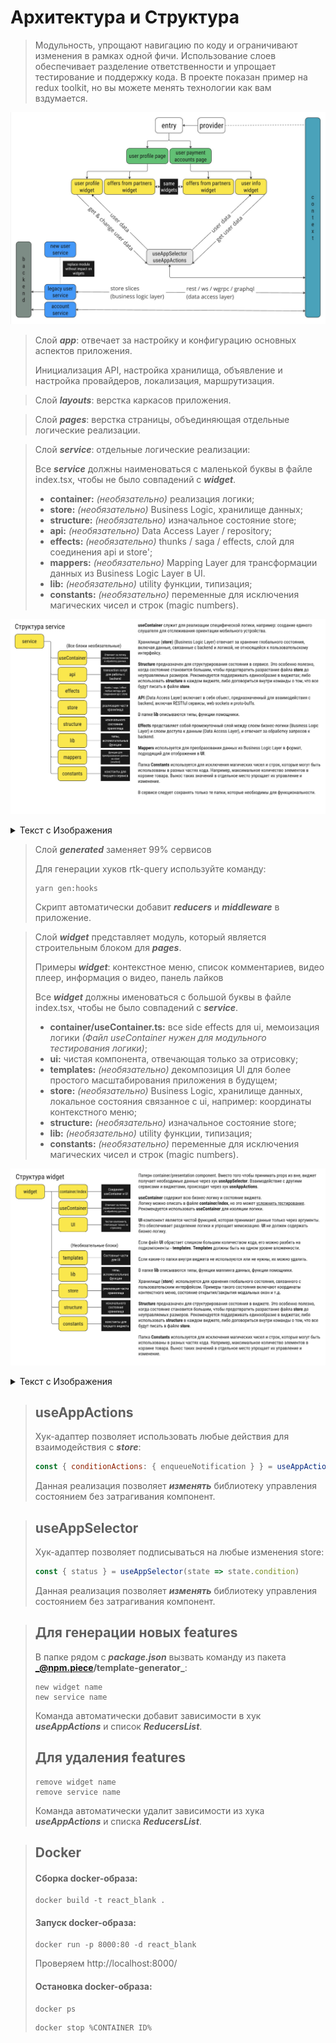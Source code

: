 # Архитектура и Структура

> 
> Модульность, упрощают навигацию по коду и ограничивают изменения в рамках одной фичи. Использование слоев обеспечивает
> разделение ответственности и упрощает тестирование и поддержку кода. В проекте показан пример на redux toolkit, но вы
> можете менять технологии как вам вздумается.

![img.png](docs/i1.png)

> Слой **_app_**: отвечает за настройку и конфигурацию основных аспектов приложения.
> 
> Инициализация API, настройка хранилища, объявление и настройка провайдеров, локализация, маршрутизация.
 

> Слой **_layouts_**: верстка каркасов приложения.

> Слой **_pages_**: верстка страницы, объединяющая отдельные логические реализации.

> Слой **_service_**: отдельные логические реализации:
>
> Все **_service_** должны наименоваться с маленькой буквы в файле index.tsx, чтобы не было совпадений с _**widget**_.
> + **container:** _(необязательно)_ реализация логики;
> + **store:** _(необязательно)_ Business Logic, хранилище данных;
> + **structure:** _(необязательно)_ изначальное состояние store;
> + **api:** _(необязательно)_  Data Access Layer / repository;
> + **effects:** _(необязательно)_ thunks / saga / effects, слой для соединения api и store';
> + **mappers:** _(необязательно)_  Mapping Layer для трансформации данных из Business Logic Layer в UI.
> + **lib:** _(необязательно)_  utility функции, типизация;
> + **constants:** _(необязательно)_ переменные для исключения магических чисел и строк (magic numbers).

![img.png](docs/service.png)
<details>
    <summary>
Текст с Изображения
    </summary>

<b>useContainer</b> служит для реализации специфической логики, например: создание единого слушателя для отслеживания ориентации мобильного устройства.

Хранилище <b>(store)</b> (Business Logic Layer) отвечает за хранение глобального состояния, включая данные, связанные с backend и логикой, не относящейся к пользовательскому интерфейсу.

<b>Structure</b> предназначен для структурирования состояния в сервисе. Это особенно полезно, когда состояние становится большим, чтобы предотвратить разрастание файла store до неуправляемых размеров. Рекомендуется поддерживать единообразие в виджетах; либо использовать <b>structure</b> в каждом виджете, либо договориться внутри команды о том, что все будут писать в файле <b>store</b>.

<b>API</b> (Data Access Layer) включает в себя объект, предназначенный для взаимодействия с backend, включая RESTful сервисы, web sockets и proto-buffs.

В папке <b>lib</b> описываются типы, функции помощники.

<b>Effects</b> представляет собой промежуточный слой между слоем бизнес-логики (Business Logic Layer) и слоем доступа к данным (Data Access Layer), и отвечает за обработку запросов к backend.

<b>Mappers</b> используется для преобразования данных из Business Logic Layer в формат, подходящий для отображения в UI.

Папка <b>Constants</b> используется для исключения магических чисел и строк, которые могут быть использованы в разных частях кода. Например, максимальное количество элементов в корзине товара. Вынос таких значений в отдельное место упрощает их управление и изменение.

В сервисе следует сохранять только те папки, которые необходимы для функциональности.
</details>


> Слой **_generated_** заменяет 99% сервисов
>
> Для генерации хуков rtk-query используйте команду:
> ```
> yarn gen:hooks
> ```
> Скрипт автоматически добавит **_reducers_** и **_middleware_** в приложение.

> Слой **_widget_** представляет модуль, который является строительным блоком для **_pages_**.
> 
> Примеры **_widget_**: контекстное меню, список комментариев, видео плеер, информация о видео, панель лайков 
> 
> Все **_widget_** должны именоваться с большой буквы в файле index.tsx, чтобы не было совпадений с **_service_**.
> + **container/useContainer.ts:** все side effects для ui, мемоизация логики _(Файл useContainer нужен для модульного
    тестирования логики)_;
> + **ui:** чистая компонента, отвечающая только за отрисовку;
> + **templates:** _(необязательно)_  декомпозиция UI для более простого масштабирования приложения в будущем;
> + **store:** _(необязательно)_  Business Logic, хранилище данных, локальное состояния связанное с ui, например:
    координаты контекстного меню;
> + **structure:** _(необязательно)_ изначальное состояние store;
> + **lib:** _(необязательно)_  utility функции, типизация;
> + **constants:** _(необязательно)_ переменные для исключения магических чисел и строк (magic numbers).

![img.png](docs/widget.png)
<details>
    <summary>
Текст с Изображения
    </summary>

Патерн container/presentation component. Вместо того чтобы принимать props из вне, виджет получает необходимые данные через хук <b>useAppSelector</b> . Взаимодействие с другими сервисами и виджетами, происходит через хук <b>useAppActions</b> .

<b>useContainer</b> содержит всю бизнес-логику и состояние виджета.
Логику можно описать в файле <b>container/index</b> , но это может усложнить тестирование. Рекомендуется использовать <b>useContainer</b>  для изоляции логики.

<b>UI</b> -компонент является чистой функцией, которая принимает данные только через аргументы. Это обеспечивает разделение логики и упрощает мемоизацию. <b>UI</b>  не должен содержать бизнес-логику.

Если файл <b>UI</b>  обрастает слишком большим количеством кода, его можно разбить на подкомпоненты - <b>templates</b> . <b>Templates</b>  должны быть на одном уровне вложенности.

Если какие-то папки внутри виджета не используются или не нужны, их можно удалить.

В папке <b>lib</b>  описываются типы, функции маппинга данных, функции помощники.

Хранилище <b>(store)</b>  используется для хранения глобального состояния, связанного с пользовательским интерфейсом. Примеры такого состояния включают координаты контекстного меню, состояние открытия/закрытия модальных окон и т.д.

<b>Structure</b>  предназначен для структурирования состояния в виджете. Это особенно полезно, когда состояние становится большим, чтобы предотвратить разрастание файла <b>store</b>  до неуправляемых размеров. Рекомендуется поддерживать единообразие в виджетах; либо использовать <b>structure</b>  в каждом виджете, либо договориться внутри команды о том, что все будут писать в файле <b>store</b> .

Папка <b>Constants</b>  используется для исключения магических чисел и строк, которые могут быть использованы в разных частях кода. Например, максимальное количество элементов в корзине товара. Вынос таких значений в отдельное место упрощает их управление и изменение.
</details>


> ## useAppActions
> Хук-адаптер позволяет использовать любые действия для взаимодействия с **_store_**:
> ```javascript
> const { conditionActions: { enqueueNotification } } = useAppActions()
> ``` 
> Данная реализация позволяет **_изменять_** библиотеку управления состоянием без затрагивания компонент.

> ## useAppSelector
> Хук-адаптер позволяет подписываться на любые изменения store:
> ```javascript
> const { status } = useAppSelector(state => state.condition)
> ``` 
> Данная реализация позволяет **_изменять_** библиотеку управления состоянием без затрагивания компонент.


> ## Для генерации новых features
>
> В папке рядом с **_package.json_** вызвать команду из пакета **_@npm.piece/template-generator_**:
> ```
> new widget name
> new service name
> ```
> Команда автоматически добавит зависимости в хук _**useAppActions**_ и список **_ReducersList_**.
> ## Для удаления features
> ```
> remove widget name
> remove service name
> ```
> Команда автоматически удалит зависимости из хука _**useAppActions**_ и списка **_ReducersList_**.


> ## Docker
> #### Сборка docker-образа:
> ```
> docker build -t react_blank .
> ```
> #### Запуск docker-образа:
> ```
> docker run -p 8000:80 -d react_blank
> ```
> Проверяем http://localhost:8000/
> #### Остановка docker-образа:
> ```
> docker ps
> ```
> ```
> docker stop %CONTAINER ID% 
> ```
